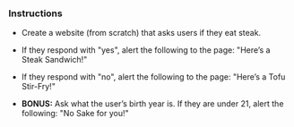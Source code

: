 ### Instructions

* Create a website (from scratch) that asks users if they eat steak.

* If they respond with "yes", alert the following to the page: "Here’s a Steak Sandwich!"

* If they respond with "no", alert the following to the page: "Here’s a Tofu Stir-Fry!"

* **BONUS:** Ask what the user’s birth year is. If they are under 21, alert the following: "No Sake for you!"

